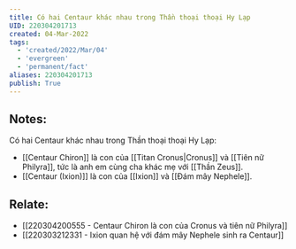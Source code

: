 ```yaml
---
title: Có hai Centaur khác nhau trong Thần thoại thoại Hy Lạp
UID: 220304201713
created: 04-Mar-2022
tags:
  - 'created/2022/Mar/04'
  - 'evergreen'
  - 'permanent/fact'
aliases: 220304201713
publish: True
---
```

## Notes:
Có hai Centaur khác nhau trong Thần thoại thoại Hy Lạp:

- [[Centaur Chiron]] là con của [[Titan Cronus|Cronus]] và [[Tiên nữ Philyra]], tức là anh em cùng cha khác mẹ với [[Thần Zeus]].
- [[Centaur (Ixion)]]  là con của [[Ixion]] và [[Đám mây Nephele]].

## Relate:
- [[220304200555 - Centaur Chiron là con của Cronus và tiên nữ Philyra]]
- [[220303212331 - Ixion quan hệ với đám mây Nephele sinh ra Centaur]]